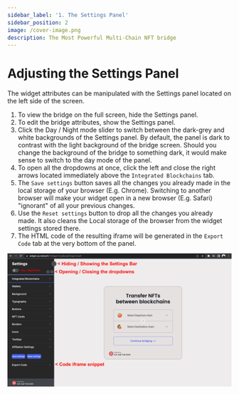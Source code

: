 ```yaml
---
sidebar_label: '1. The Settings Panel'
sidebar_position: 2
image: /cover-image.png
description: The Most Powerful Multi-Chain NFT bridge
---
```


# Adjusting the Settings Panel

The widget attributes can be manipulated with the Settings panel located on the left side of the screen.

1. To view the bridge on the full screen, hide the Settings panel.
2. To edit the bridge attributes, show the Settings panel.
3. Click the Day / Night mode slider to switch between the dark-grey and white backgrounds of the Settings panel. By default, the panel is dark to contrast with the light background of the bridge screen. Should you change the background of the bridge to something dark, it would make sense to switch to the day mode of the panel.
4. To open all the dropdowns at once, click the left and close the right arrows located immediately above the `Integrated Blockchains` tab.
5. The `Save settings` button saves all the changes you already made in the local storage of your browser (E.g. Chrome). Switching to another browser  will make your widget open in a new browser (E.g. Safari) "ignorant" of all your previous changes.
6. Use the `Reset settings` button to drop all the changes you already made. It also cleans the Local storage of the browser from the widget settings stored there.
7. The HTML code of the resulting iframe will be generated in the `Export Code` tab at the very bottom of the panel.

![Front Page](../static/img/../../../static/img/widget/1.png)